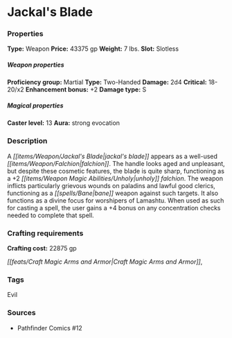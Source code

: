 ﻿---
Title: "Jackal's Blade"
Type: "Weapon"
Price: "43375 gp"
Weight: "7 lbs."
Slot: "Slotless"
Proficiency group: "Martial"
Weapon properties Type: "Two-Handed"
Damage: "2d4"
Critical: "18-20/x2"
Enhancement bonus: "+2"
Damage type: "S"
Caster level: "13"
Aura: "strong evocation"
Description: |
  "A _jackal's blade_ appears as a well-used falchion. The handle looks aged and unpleasant, but despite these cosmetic features, the blade is quite sharp, functioning as a _+2 unholy falchion_. The weapon inflicts particularly grievous wounds on paladins and lawful good clerics, functioning as a _bane_ weapon against such targets. It also functions as a divine focus for worshipers of Lamashtu. When used as such for casting a spell, the user gains a +4 bonus on any concentration checks needed to complete that spell."
Crafting cost: "22875 gp"
Sources: "['Pathfinder Comics #12']"
---

# Jackal's Blade

### Properties

**Type:** Weapon **Price:** 43375 gp **Weight:** 7 lbs. **Slot:** Slotless

##### Weapon properties

**Proficiency group:** Martial **Type:** Two-Handed **Damage:** 2d4 **Critical:** 18-20/x2 **Enhancement bonus:** +2 **Damage type:** S

##### Magical properties

**Caster level:** 13 **Aura:** strong evocation

### Description

A _[[items/Weapon/Jackal's Blade|jackal's blade]]_ appears as a well-used _[[items/Weapon/Falchion|falchion]]_. The handle looks aged and unpleasant, but despite these cosmetic features, the blade is quite sharp, functioning as a +2 _[[items/Weapon Magic Abilities/Unholy|unholy]]_ _falchion_. The weapon inflicts particularly grievous wounds on paladins and lawful good clerics, functioning as a _[[spells/Bane|bane]]_ weapon against such targets. It also functions as a divine focus for worshipers of Lamashtu. When used as such for casting a spell, the user gains a +4 bonus on any concentration checks needed to complete that spell.

### Crafting requirements

**Crafting cost:** 22875 gp

_[[feats/Craft Magic Arms and Armor|Craft Magic Arms and Armor]]_,

### Tags

Evil

### Sources

* Pathfinder Comics #12